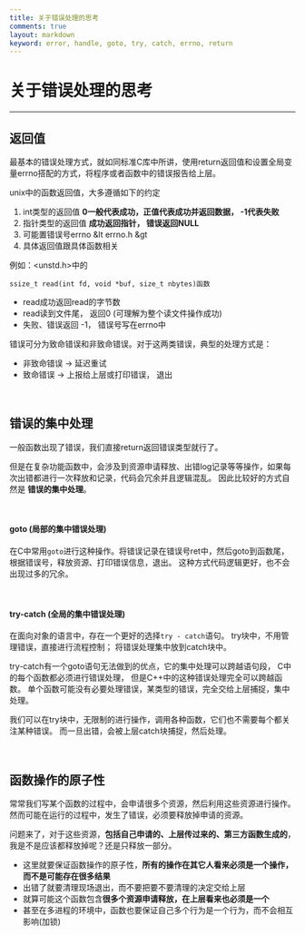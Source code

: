 ```yaml
---
title: 关于错误处理的思考
comments: true
layout: markdown
keyword: error, handle, goto, try, catch, errno, return
---
```


# 关于错误处理的思考

--------------------------------------

## 返回值

最基本的错误处理方式，就如同标准C库中所讲，使用return返回值和设置全局变量errno搭配的方式，将程序或者函数中的错误报告给上层。

unix中的函数返回值，大多遵循如下的约定 

1. int类型的返回值 **0一般代表成功，正值代表成功并返回数据， -1代表失败**
2. 指针类型的返回值 **成功返回指针， 错误返回NULL**
3. 可能置错误号errno &lt errno.h &gt
4. 具体返回值跟具体函数相关

例如：&lt;unstd.h&gt;中的 

	ssize_t read(int fd, void *buf, size_t nbytes)函数

* read成功返回read的字节数
* read读到文件尾， 返回0 (可理解为整个读文件操作成功)
* 失败、错误返回 -1， 错误号写在errno中

错误可分为致命错误和非致命错误。对于这两类错误，典型的处理方式是：
* 非致命错误 -&gt; 延迟重试
* 致命错误 -&gt; 上报给上层或打印错误， 退出

<br/>

## 错误的集中处理

一般函数出现了错误，我们直接return返回错误类型就行了。

但是在复杂功能函数中，会涉及到资源申请释放、出错log记录等等操作，如果每次出错都进行一次释放和记录，代码会冗余并且逻辑混乱。
因此比较好的方式自然是 **错误的集中处理**。

<br/>

#### goto (局部的集中错误处理)
在C中常用`goto`进行这种操作。将错误记录在错误号ret中，然后goto到函数尾， 根据错误号，释放资源、打印错误信息，退出。
这种方式代码逻辑更好，也不会出现过多的冗余。

<br/>

#### try-catch (全局的集中错误处理)
在面向对象的语言中，存在一个更好的选择`try - catch`语句。 try块中，不用管理错误，直接进行流程控制； 将错误处理集中放到catch块中。

try-catch有一个goto语句无法做到的优点，它的集中处理可以跨越语句段， C中的每个函数都必须进行错误处理， 但是C++中的这种错误处理完全可以跨越函数。
单个函数可能没有必要处理错误，某类型的错误，完全交给上层捕捉，集中处理。

我们可以在try块中，无限制的进行操作，调用各种函数，它们也不需要每个都关注某种错误。 而一旦出错，会被上层catch块捕捉，然后处理。

<br/>

## 函数操作的原子性

常常我们写某个函数的过程中，会申请很多个资源，然后利用这些资源进行操作。然而可能在运行的过程中，发生了错误，必须要释放掉申请的资源。

问题来了，对于这些资源，**包括自己申请的、上层传过来的、第三方函数生成的**，我是不是应该都释放掉呢？还是只释放一部分。  

- 这里就要保证函数操作的原子性，**所有的操作在其它人看来必须是一个操作，而不是可能存在很多结果**  
- 出错了就要清理现场退出，而不要把要不要清理的决定交给上层  
- 就算可能这个函数包含**很多个资源申请释放，在上层看来也必须是一个**   
- 甚至在多进程的环境中，函数也要保证自己多个行为是一个行为，而不会相互影响(加锁)   



